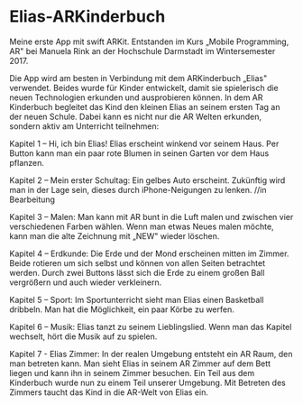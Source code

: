 # Elias-ARKinderbuch

Meine erste App mit swift ARKit.
Entstanden im Kurs „Mobile Programming, AR" bei Manuela Rink 
an der Hochschule Darmstadt im Wintersemester 2017.

Die App wird am besten in Verbindung mit dem ARKinderbuch „Elias" verwendet.
Beides wurde für Kinder entwickelt, damit sie spielerisch die neuen Technologien erkunden und ausprobieren können.
In dem AR Kinderbuch begleitet das Kind den kleinen Elias an seinem ersten Tag an der neuen Schule.
Dabei kann es nicht nur die AR Welten erkunden, sondern aktiv am Unterricht teilnehmen:

Kapitel 1 – Hi, ich bin Elias!
Elias erscheint winkend vor seinem Haus.
Per Button kann man ein paar rote Blumen in seinen Garten vor dem Haus pflanzen.

Kapitel 2 – Mein erster Schultag: 
Ein gelbes Auto erscheint.
Zukünftig wird man in der Lage sein, dieses durch iPhone-Neigungen zu lenken.
//in Bearbeitung

Kapitel 3 – Malen: 
Man kann mit AR bunt in die Luft malen und zwischen vier verschiedenen Farben wählen.
Wenn man etwas Neues malen möchte, kann man die alte Zeichnung mit „NEW" wieder löschen.

Kapitel 4 – Erdkunde:
Die Erde und der Mond erscheinen mitten im Zimmer. Beide rotieren um sich selbst und können
von allen Seiten betrachtet werden. Durch zwei Buttons lässt sich die Erde zu einem
großen Ball vergrößern und auch wieder verkleinern.

Kapitel 5 – Sport:
Im Sportunterricht sieht man Elias einen Basketball dribbeln.
Man hat die Möglichkeit, ein paar Körbe zu werfen.

Kapitel 6 – Musik:
Elias tanzt zu seinem Lieblingslied. 
Wenn man das Kapitel wechselt, hört die Musik auf zu spielen.

Kapitel 7 - Elias Zimmer:
In der realen Umgebung entsteht ein AR Raum, den man betreten kann.
Man sieht Elias in seinem AR Zimmer auf dem Bett liegen und kann ihn in seinem Zimmer besuchen.
Ein Teil aus dem Kinderbuch wurde nun zu einem Teil unserer Umgebung.
Mit Betreten des Zimmers taucht das Kind in die AR-Welt von Elias ein.

